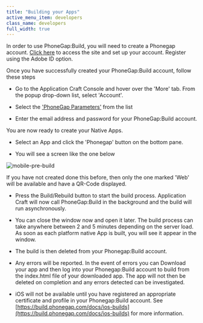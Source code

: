 ```yaml
---
title: "Building your Apps"
active_menu_item: developers
class_name: developers
full_width: true
---
```



In order to use PhoneGap:Build, you will need to create a Phonegap account. [Click here](https://build.phonegap.com/) to access the site and set up your account. Register using the Adobe ID option.

Once you have successfully created your PhoneGap:Build account, follow these steps

 - Go to the Application Craft Console and hover over the 'More' tab. From the popup drop-down list, select 'Account'.

 - Select the ['PhoneGap Parameters'](/developers/documentation/product-guide/the-console/console-tabs/more/account-variables/phonegap-parameters) from the list

 - Enter the email address and password for your PhoneGap:Build account.

You are now ready to create your Native Apps.

 - Select an App and click the 'Phonegap' button on the bottom pane.

 - You will see a screen like the one below

![mobile-pre-build](/img/docs/mobile-pre-build.zoom70.png)

If you have not created done this before, then only the one marked 'Web' will be available and have a QR-Code displayed.

 - Press the Build/Rebuild button to start the build process. Application Craft will now call PhoneGap:Build in the background and the build will run asynchronously.

 - You can close the window now and open it later. The build process can take anywhere between 2 and 5 minutes depending on the server load. As soon as each platform native App is built, you will see it appear in the window.

 - The build is then deleted from your Phonegap:Build account.

 - Any errors will be reported. In the event of errors you can Download your app and then log into your Phonegap:Build account to build from the index.html file of your downloaded app. The app will not then be deleted on completion and any errors detected can be investigated.

 - iOS will not be available until you have registered an appropriate certificate and profile in your Phonegap:Build account. See [https://build.phonegap.com/docs/ios-builds](https://build.phonegap.com/docs/ios-builds) for more information.

